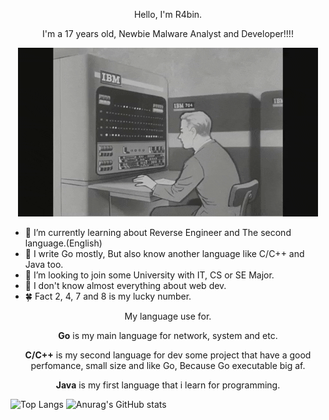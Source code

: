 <p align="center">
    Hello, I'm R4bin.
</p>

<p align="center">
    I'm a 17 years old, Newbie Malware Analyst and Developer!!!!
</p>

<p align="center">
    <img src="qweoiuqweiu.gif" alt="Typing">
</p>

- 🌱 I’m currently learning about Reverse Engineer and The second language.(English)
- 👾 I write Go mostly, But also know another language like C/C++ and Java too.
- 🧢 I’m looking to join some University with IT, CS or SE Major.
- 🤏 I don't know almost everything about web dev.
- 🍀 Fact 2, 4, 7 and 8 is my lucky number. 

<p align="center">
    My language use for.
</p>
<p align="center">
    <strong>Go</strong> is my main language for network, system and etc.
</p>
<p align="center">
    <strong>C/C++</strong> is my second language for dev some project that have a good perfomance, small size and like Go, Because Go executable big af.
</p>
<p align="center">
    <strong>Java</strong> is my first language that i learn for programming.
</p>

![Top Langs](https://github-readme-stats.vercel.app/api/top-langs/?username=R4bin)
![Anurag's GitHub stats](https://github-readme-stats.vercel.app/api?username=R4bin)

